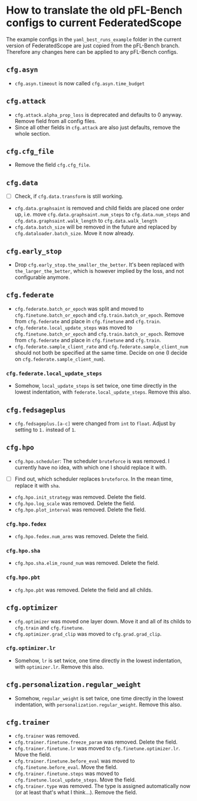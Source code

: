 # How to translate the old pFL-Bench configs to current FederatedScope

The example configs in the `yaml_best_runs_example` folder in the current version of FederatedScope are just copied from the pFL-Bench branch. Therefore any changes here can be applied to any pFL-Bench configs.

## `cfg.asyn`
- `cfg.asyn.timeout` is now called `cfg.asyn.time_budget`

## `cfg.attack`
- `cfg.attack.alpha_prop_loss` is deprecated and defaults to $0$ anyway. Remove field from all config files.
- Since all other fields in `cfg.attack` are also just defaults, remove the whole section.

## `cfg.cfg_file`
- Remove the field `cfg.cfg_file`.

## `cfg.data`
- [ ] Check, if `cfg.data.transform` is still working.
- `cfg.data.graphsaint` is removed and child fields are placed one order up, i.e. move `cfg.data.graphsaint.num_steps` to `cfg.data.num_steps` and `cfg.data.graphsaint.walk_length` to `cfg.data.walk_length`
- `cfg.data.batch_size` will be removed in the future and replaced by `cfg.dataloader.batch_size`. Move it now already.

## `cfg.early_stop`
- Drop `cfg.early_stop.the_smaller_the_better`. It's been replaced with `the_larger_the_better`, which is however implied by the loss, and not configurable anymore.

## `cfg.federate`
- `cfg.federate.batch_or_epoch` was split and moved to `cfg.finetune.batch_or_epoch` and `cfg.train.batch_or_epoch`. Remove from `cfg.federate` and place in `cfg.finetune` and `cfg.train`.
- `cfg.federate.local_update_steps` was moved to `cfg.finetune.batch_or_epoch` and `cfg.train.batch_or_epoch`. Remove from `cfg.federate` and place in `cfg.finetune` and `cfg.train`.
- `cfg.federate.sample_client_rate` and `cfg.federate.sample_client_num` should not both be specified at the same time. Decide on one (I decide on `cfg.federate.sample_client_num`).

### `cfg.federate.local_update_steps`
- Somehow, `local_update_steps` is set twice, one time directly in the lowest indentation, with `federate.local_update_steps`. Remove this also.

## `cfg.fedsageplus`
- `cfg.fedsageplus.[a-c]` were changed from `int` to `float`. Adjust by setting to `1.` instead of `1`.

## `cfg.hpo`

- `cfg.hpo.scheduler`: The scheduler `bruteforce` is was removed. I currently have no idea, with which one I should replace it with.
- [ ] Find out, which scheduler replaces `bruteforce`. In the mean time, replace it with `sha`.
- `cfg.hpo.init_strategy` was removed. Delete the field.
- `cfg.hpo.log_scale` was removed. Delete the field.
- `cfg.hpo.plot_interval` was removed. Delete the field.

### `cfg.hpo.fedex`
- `cfg.hpo.fedex.num_arms` was removed. Delete the field.

### `cfg.hpo.sha`
- `cfg.hpo.sha.elim_round_num` was removed. Delete the field.

### `cfg.hpo.pbt`
- `cfg.hpo.pbt` was removed. Delete the field and all childs.

## `cfg.optimizer`
- `cfg.optimizer` was moved one layer down. Move it and all of its childs to `cfg.train` and `cfg.finetune`.
- `cfg.optimizer.grad_clip` was moved to `cfg.grad.grad_clip`.

### `cfg.optimizer.lr`
- Somehow, `lr` is set twice, one time directly in the lowest indentation, with `optimizer.lr`. Remove this also.

## `cfg.personalization.regular_weight`
- Somehow, `regular_weight` is set twice, one time directly in the lowest indentation, with `personalization.regular_weight`. Remove this also.

## `cfg.trainer`
- `cfg.trainer` was removed.
- `cfg.trainer.finetune.freeze_param` was removed. Delete the field.
- `cfg.trainer.finetune.lr` was moved to `cfg.finetune.optimizer.lr`. Move the field.
- `cfg.trainer.finetune.before_eval` was moved to `cfg.finetune.before_eval`. Move the field.
- `cfg.trainer.finetune.steps` was moved to `cfg.finetune.local_update_steps`. Move the field.
- `cfg.trainer.type` was removed. The type is assigned automatically now (or at least that's what I think...). Remove the field.
